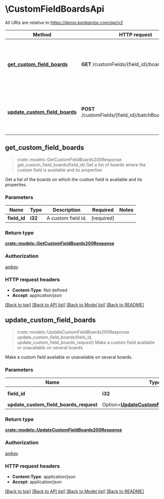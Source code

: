 # \CustomFieldBoardsApi

All URIs are relative to *https://demo.kanbanize.com/api/v2*

Method | HTTP request | Description
------------- | ------------- | -------------
[**get_custom_field_boards**](CustomFieldBoardsApi.md#get_custom_field_boards) | **GET** /customFields/{field_id}/boards | Get a list of boards where the custom field is available and its properties
[**update_custom_field_boards**](CustomFieldBoardsApi.md#update_custom_field_boards) | **POST** /customFields/{field_id}/batchBoardOperations | Make a custom field available or unavailable on several boards



## get_custom_field_boards

> crate::models::GetCustomFieldBoards200Response get_custom_field_boards(field_id)
Get a list of boards where the custom field is available and its properties

Get a list of the boards on which the custom field is available and its properties.

### Parameters


Name | Type | Description  | Required | Notes
------------- | ------------- | ------------- | ------------- | -------------
**field_id** | **i32** | A custom field id. | [required] |

### Return type

[**crate::models::GetCustomFieldBoards200Response**](getCustomFieldBoards_200_response.md)

### Authorization

[apikey](../README.md#apikey)

### HTTP request headers

- **Content-Type**: Not defined
- **Accept**: application/json

[[Back to top]](#) [[Back to API list]](../README.md#documentation-for-api-endpoints) [[Back to Model list]](../README.md#documentation-for-models) [[Back to README]](../README.md)


## update_custom_field_boards

> crate::models::UpdateCustomFieldBoards200Response update_custom_field_boards(field_id, update_custom_field_boards_request)
Make a custom field available or unavailable on several boards

Make a custom field available or unavailable on several boards.

### Parameters


Name | Type | Description  | Required | Notes
------------- | ------------- | ------------- | ------------- | -------------
**field_id** | **i32** | A custom field id. | [required] |
**update_custom_field_boards_request** | Option<[**UpdateCustomFieldBoardsRequest**](UpdateCustomFieldBoardsRequest.md)> |  |  |

### Return type

[**crate::models::UpdateCustomFieldBoards200Response**](updateCustomFieldBoards_200_response.md)

### Authorization

[apikey](../README.md#apikey)

### HTTP request headers

- **Content-Type**: application/json
- **Accept**: application/json

[[Back to top]](#) [[Back to API list]](../README.md#documentation-for-api-endpoints) [[Back to Model list]](../README.md#documentation-for-models) [[Back to README]](../README.md)

